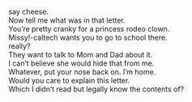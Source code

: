 say cheese.   
Now tell me what was in that letter.  
You’re pretty cranky for a princess rodeo clown.  
Missy!-caltech wants you to go to school there.  
really?  
They want to talk to Mom and Dad about it.  
I can’t believe she would hide that from me.  
Whatever, put your nose back on.
I’m home.  
Would you care to explain this letter.  
Which I didn’t read but legally know the contents of?  